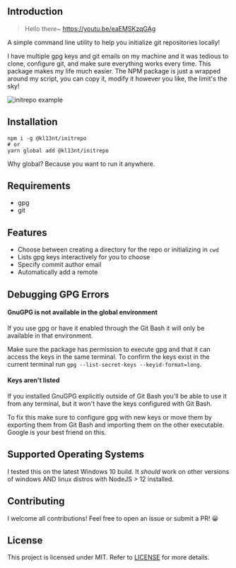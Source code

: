 ## Introduction

> Hello there~ https://youtu.be/eaEMSKzqGAg

A simple command line utility to help you initialize git repositories locally!

I have multiple gpg keys and git emails on my machine and it was tedious to clone,
configure git, and make sure everything works every time. This package makes my
life much easier. The NPM package is just a wrapped around my script, you can
copy it, modify it however you like, the limit's the sky!

![initrepo example](https://user-images.githubusercontent.com/20807178/180826131-72ed9760-a452-411e-ab8a-e3d101937ec6.PNG)

## Installation

```
npm i -g @kl13nt/initrepo
# or
yarn global add @kl13nt/initrepo
```

Why global? Because you want to run it anywhere.

## Requirements

- gpg
- git

## Features

- Choose between creating a directory for the repo or initializing in `cwd`
- Lists gpg keys interactively for you to choose
- Specify commit author email
- Automatically add a remote

## Debugging GPG Errors

#### GnuGPG is not available in the global environment

If you use gpg or have it enabled through the Git Bash it will only be available
in that environment.

Make sure the package has permission to execute gpg and that it can access the keys
in the same terminal. To confirm the keys exist in the current terminal run `gpg --list-secret-keys --keyid-format=long`.

#### Keys aren't listed

If you installed GnuGPG explicitly outside of Git Bash you'll be able
to use it from any terminal, but it won't have the keys configured with Git
Bash.

To fix this make sure to configure gpg with new keys or move them by exporting
them from Git Bash and importing them on the other executable. Google is your
best friend on this.

## Supported Operating Systems

I tested this on the latest Windows 10 build. It _should_ work on other versions
of windows AND linux distros with NodeJS > 12 installed.

## Contributing

I welcome all contributions! Feel free to open an issue or submit a PR! 😀

## License

This project is licensed under MIT. Refer to [LICENSE](LICENSE) for more
details.
